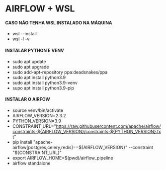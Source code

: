 # AIRFLOW + WSL

#### CASO NÃO TENHA WSL INSTALADO NA MÁQUINA

- wsl --install
- wsl -l -v

#### INSTALAR PYTHON E VENV

- sudo apt update
- sudo apt upgrade
- sudo add-apt-repository ppa:deadsnakes/ppa
- sudo apt install python3.9
- sudo apt install python3.9-venv
- supo apt install python3.9-pip

#### INSTALAR O AIRFOW

- source venv/bin/activate
- AIRFLOW_VERSION=2.3.2
- PYTHON_VERSION=3.9
- CONSTRAINT_URL="https://raw.githubusercontent.com/apache/airflow/constraints-${AIRFLOW_VERSION}/constraints-${PYTHON_VERSION}.txt"
- pip install "apache-airflow[postgres,celery,redis]==${AIRFLOW_VERSION}" --constraint "${CONSTRAINT_URL}"
- export AIRFLOW_HOME=$(pwd)/airflow_pipeline
- airflow standalone
